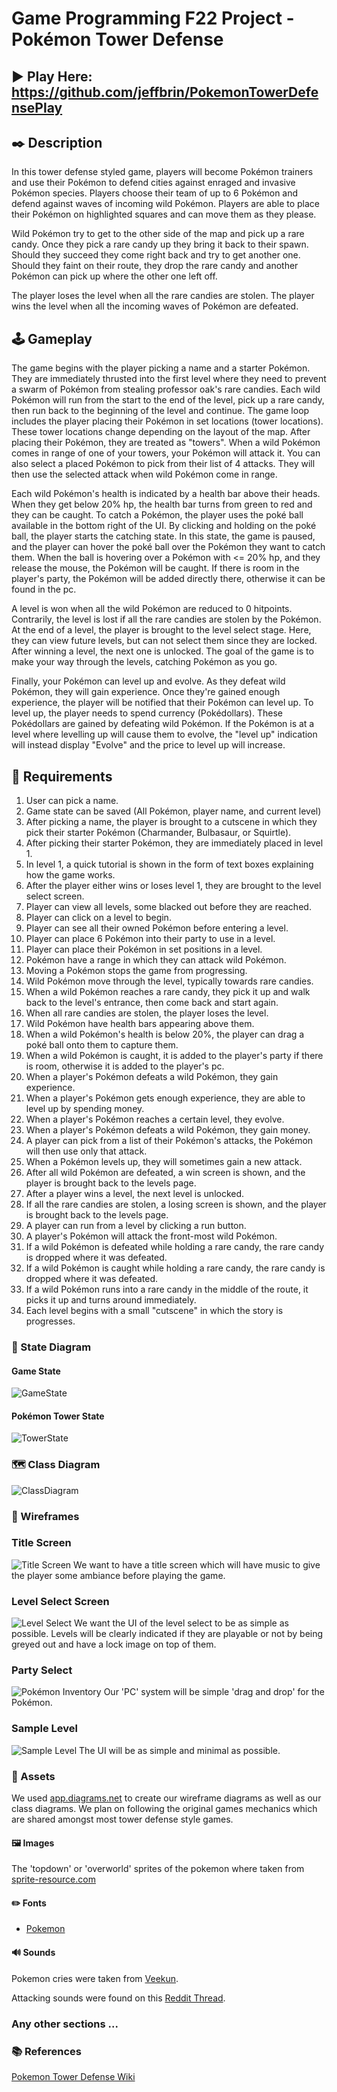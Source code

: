 # Game Programming F22 Project - Pokémon Tower Defense

## ▶️ Play Here: https://github.com/jeffbrin/PokemonTowerDefensePlay

## ✒️ Description
In this tower defense styled game, players will become Pokémon trainers and use their Pokémon to defend cities against enraged and invasive Pokémon species. Players choose their team of up to 6 Pokémon and defend against waves of incoming wild Pokémon. Players are able to place their Pokémon on highlighted squares and can move them as they please. 

Wild Pokémon try to get to the other side of the map and pick up a rare candy. Once they pick a rare candy up they bring it back to their spawn. Should they succeed they come right back and try to get another one. Should they faint on their route, they drop the rare candy and another Pokémon can pick up where the other one left off. 

The player loses the level when all the rare candies are stolen. The player wins the level when all the incoming waves of Pokémon are defeated.

## 🕹️ Gameplay
The game begins with the player picking a name and a starter Pokémon. They are immediately thrusted into the first level where they need to prevent a swarm of Pokémon from stealing professor oak's rare candies. Each wild Pokémon will run from the start to the end of the level, pick up a rare candy, then run back to the beginning of the level and continue. The game loop includes the player placing their Pokémon in set locations (tower locations). These tower locations change depending on the layout of the map. After placing their Pokémon, they are treated as "towers". When a wild Pokémon comes in range of one of your towers, your Pokémon will attack it. You can also select a placed Pokémon to pick from their list of 4 attacks. They will then use the selected attack when wild Pokémon come in range.

Each wild Pokémon's health is indicated by a health bar above their heads. When they get below 20% hp, the health bar turns from green to red and they can be caught. To catch a Pokémon, the player uses the poké ball available in the bottom right of the UI. By clicking and holding on the poké ball, the player starts the catching state. In this state, the game is paused, and the player can hover the poké ball over the Pokémon they want to catch them. When the ball is hovering over a Pokémon with <= 20% hp, and they release the mouse, the Pokémon will be caught. If there is room in the player's party, the Pokémon will be added directly there, otherwise it can be found in the pc.

A level is won when all the wild Pokémon are reduced to 0 hitpoints. Contrarily, the level is lost if all the rare candies are stolen by the Pokémon. At the end of a level, the player is brought to the level select stage. Here, they can view future levels, but can not select them since they are locked. After winning a level, the next one is unlocked. The goal of the game is to make your way through the levels, catching Pokémon as you go.

Finally, your Pokémon can level up and evolve. As they defeat wild Pokémon, they will gain experience. Once they're gained enough experience, the player will be notified that their Pokémon can level up. To level up, the player needs to spend currency (Pokédollars). These Pokédollars are gained by defeating wild Pokémon. If the Pokémon is at a level where levelling up will cause them to evolve, the "level up" indication will instead display "Evolve" and the price to level up will increase.

## 📃 Requirements

1. User can pick a name.
2. Game state can be saved (All Pokémon, player name, and current level)
3. After picking a name, the player is brought to a cutscene in which they pick their starter Pokémon (Charmander, Bulbasaur, or Squirtle).
4. After picking their starter Pokémon, they are immediately placed in level 1.
5. In level 1, a quick tutorial is shown in the form of text boxes explaining how the game works.
6. After the player either wins or loses level 1, they are brought to the level select screen.
7. Player can view all levels, some blacked out before they are reached.
8. Player can click on a level to begin.
9. Player can see all their owned Pokémon before entering a level.
10. Player can place 6 Pokémon into their party to use in a level.
11. Player can place their Pokémon in set positions in a level.
12. Pokémon have a range in which they can attack wild Pokémon.
13. Moving a Pokémon stops the game from progressing.
14. Wild Pokémon move through the level, typically towards rare candies.
15. When a wild Pokémon reaches a rare candy, they pick it up and walk back to the level's entrance, then come back and start again.
16. When all rare candies are stolen, the player loses the level.
17. Wild Pokémon have health bars appearing above them.
18. When a wild Pokémon's health is below 20%, the player can drag a poké ball onto them to capture them.
19. When a wild Pokémon is caught, it is added to the player's party if there is room, otherwise it is added to the player's pc.
20. When a player's Pokémon defeats a wild Pokémon, they gain experience.
21. When a player's Pokémon gets enough experience, they are able to level up by spending money.
22. When a player's Pokémon reaches a certain level, they evolve.
23. When a player's Pokémon defeats a wild Pokémon, they gain money.
24. A player can pick from a list of their Pokémon's attacks, the Pokémon will then use only that attack.
25. When a Pokémon levels up, they will sometimes gain a new attack.
26. After all wild Pokémon are defeated, a win screen is shown, and the player is brought back to the levels page.
27. After a player wins a level, the next level is unlocked.
28. If all the rare candies are stolen, a losing screen is shown, and the player is brought back to the levels page.
29. A player can run from a level by clicking a run button.
30. A player's Pokémon will attack the front-most wild Pokémon.
31. If a wild Pokémon is defeated while holding a rare candy, the rare candy is dropped where it was defeated.
32. If a wild Pokémon is caught while holding a rare candy, the rare candy is dropped where it was defeated.
33. If a wild Pokémon runs into a rare candy in the middle of the route, it picks it up and turns around immediately.
34. Each level begins with a small "cutscene" in which the story is progresses.

### 🤖 State Diagram

#### Game State
![GameState](./Proposal_Data/PokemonTowerDefenseStateDiagram.drawio.png)
#### Pokémon Tower State
![TowerState](https://github.com/JAC-CS-Game-Programming-Fall22/project-the-dugduo/blob/main/Proposal_Data/TowerStateDiagram.drawio.png)

### 🗺️ Class Diagram

![ClassDiagram](./Proposal_Data/PTD_Class_Diagram.drawio.png)

### 🧵 Wireframes
### Title Screen
![Title Screen](./Proposal_Data/TitleScreenState.drawio.png)
We want to have a title screen which will have music to give the player some ambiance before playing the game.
### Level Select Screen
![Level Select](./Proposal_Data/levels.drawio.png)
We want the UI of the level select to be as simple as possible. Levels will be clearly indicated if they are playable or not by being greyed out and have a lock image on top of them.
### Party Select
![Pokémon Inventory](./Proposal_Data/pokemonInventory.drawio.png)
Our 'PC' system will be simple 'drag and drop' for the Pokémon.
### Sample Level
![Sample Level](./Proposal_Data/PlayStateDiagram.drawio.png)
The UI will be as simple and minimal as possible. 

### 🎨 Assets
We used [app.diagrams.net](https://app.diagrams.net/) to create our wireframe diagrams as well as our class diagrams. 
We plan on following the original games mechanics 
which are shared amongst most tower defense style games.

#### 🖼️ Images
The 'topdown' or 'overworld' sprites of the pokemon where taken from [sprite-resource.com](https://www.spriters-resource.com/ds_dsi/pokemonblack2white2/sheet/48050/)


#### ✏️ Fonts
- [Pokemon](https://www.dafont.com/pokemon.font)


#### 🔊 Sounds
Pokemon cries were taken from [Veekun](https://veekun.com/dex/downloads).

Attacking sounds were found on this [Reddit Thread](https://www.reddit.com/r/PokemonROMhacks/comments/9xgl7j/pokemon_sound_effects_collection_over_3200_sfx/).


### Any other sections ... 

### 📚 References
[Pokemon Tower Defense Wiki](https://pokemontowerdefense.fandom.com/wiki/Pokemon_Tower_Defense_Wiki)
